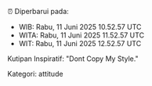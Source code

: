 ⏰ Diperbarui pada:
- WIB: Rabu, 11 Juni 2025 10.52.57 UTC
- WITA: Rabu, 11 Juni 2025 11.52.57 UTC
- WIT: Rabu, 11 Juni 2025 12.52.57 UTC

Kutipan Inspiratif:
"Dont Copy My Style."


Kategori: attitude

